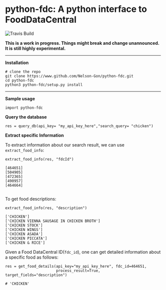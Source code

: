 # python-fdc: A python interface to FoodDataCentral
![Travis Build](https://travis-ci.com/Nelson-Gon/python-fdc.svg?branch=master)

**This is a work in progress. Things might break and change unannounced. It is still highly experimental.**

----

**Installation**

```
# clone the repo
git clone https://www.github.com/Nelson-Gon/python-fdc.git
cd python-fdc
python3 python-fdc/setup.py install

```
---

**Sample usage**

```
import python-fdc

```

**Query the database**

```
res = query_db(api_key= "my_api_key_here","search_query= "chicken")

```

**Extract specific Information**

To extract information about our search result, we can use `extract_food_info`:

```
extract_food_info(res, "fdcId")

[464651]
[504905]
[472365]
[490957]
[464664]


```

To get food descriptions:

```
extract_food_info(res, "description")

['CHICKEN']
['CHICKEN VIENNA SAUSAGE IN CHICKEN BROTH']
['CHICKEN STOCK']
['CHICKEN WINGS']
['CHICKEN ASADA']
['CHICKEN PICCATA']
['CHICKEN & RICE']

```

Given a Food DataCentral ID(`fdc_id`), one can get detailed information about a specific food as 
follows:

```
res = get_food_details(api_key="my_api_key_here", fdc_id=464651,
                       process_result=True, 
target_fields="description")

# 'CHICKEN'

```

